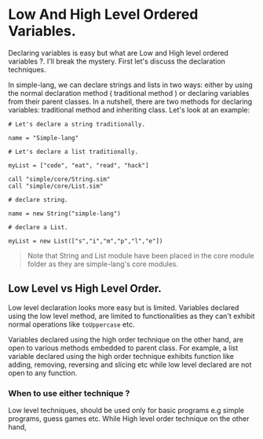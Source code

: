 # Low And High Level Ordered Variables.
Declaring variables is easy but what are Low and High level ordered variables ?. I'll break the mystery. First let's discuss the declaration techniques.

In simple-lang, we can declare strings and lists in two ways: either by using the normal declaration method ( traditional method ) or declaring variables from their parent classes. In a nutshell, there are two methods for declaring variables: traditional method and inheriting class. Let's look at an example:
``` Declaring a String and List traditionally.
# Let's declare a string traditionally.

name = "Simple-lang"

# Let's declare a list traditionally.

myList = ["code", "eat", "read", "hack"]

```

``` Declaring a string and List by inheriting parent classes.
call "simple/core/String.sim"
call "simple/core/List.sim"

# declare string.

name = new String("simple-lang")

# declare a List.

myList = new List(["s","i","m","p","l","e"])

```

> Note that String and List module have been placed in the core module folder as they are simple-lang's core modules.

## Low Level vs High Level Order.
Low level declaration looks more easy but is limited. Variables declared using the low level method, are limited to functionalities as they can't exhibit normal operations like `toUppercase` etc. 

Variables declared using the high order technique on the other hand, are open to various methods embedded to parent class. For example, a list variable declared using the high order technique exhibits function like adding, removing, reversing and slicing etc while low level declared are not open to any function.

### When to use either technique ?
Low level techniques, should be used only for basic programs e.g simple programs, guess games etc. While High level order technique on the other hand, 